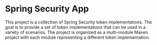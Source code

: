 # Spring Security App

This project is a collection of Spring Security token implementations. The goal is to provide a set of token implementations that can be used in a variety of scenarios. The project is organized as a multi-module Maven project with each module representing a different token implementation. 





